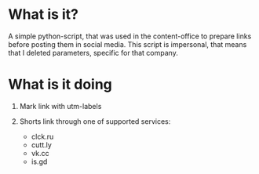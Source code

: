 # What is it?

A simple python-script, that was used in the content-office to prepare links before posting them in social media. This script is impersonal, that means that I deleted parameters, specific for that company.

# What is it doing

1. Mark link with utm-labels

1. Shorts link through one of supported services:
    - clck.ru
    - cutt.ly
    - vk.cc
    - is.gd
